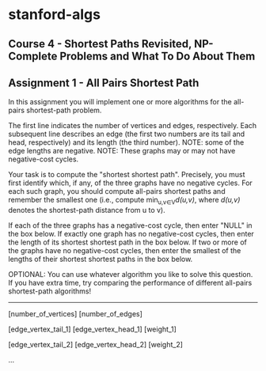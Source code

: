 # stanford-algs

## Course 4 - Shortest Paths Revisited, NP-Complete Problems and What To Do About Them

## Assignment 1 - All Pairs Shortest Path

In this assignment you will implement one or more algorithms for the all-pairs shortest-path problem. 

The first line indicates the number of vertices and edges, respectively. Each subsequent line describes an edge (the first two numbers are its tail and head, respectively) and its length (the third number). NOTE: some of the edge lengths are negative. NOTE: These graphs may or may not have negative-cost cycles.

Your task is to compute the "shortest shortest path". Precisely, you must first identify which, if any, of the three graphs have no negative cycles. For each such graph, you should compute all-pairs shortest paths and remember the smallest one (i.e., compute min<sub>u,v∈V</sub>_d(u,v)_, where _d(u,v)_ denotes the shortest-path distance from u to v).

If each of the three graphs has a negative-cost cycle, then enter "NULL" in the box below. If exactly one graph has no negative-cost cycles, then enter the length of its shortest shortest path in the box below. If two or more of the graphs have no negative-cost cycles, then enter the smallest of the lengths of their shortest shortest paths in the box below.

OPTIONAL: You can use whatever algorithm you like to solve this question. If you have extra time, try comparing the performance of different all-pairs shortest-path algorithms!

---

\[number\_of\_vertices\] \[number\_of\_edges\]

\[edge\_vertex\_tail\_1\] \[edge\_vertex\_head\_1\] \[weight\_1\]

\[edge\_vertex\_tail\_2\] \[edge\_vertex\_head\_2\] \[weight\_2\]

...
